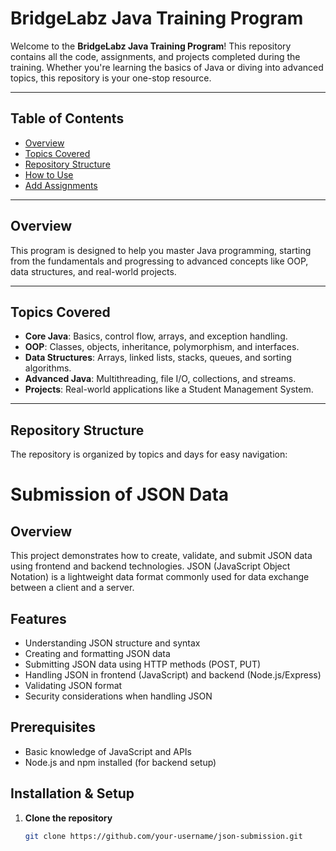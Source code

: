 # BridgeLabz Java Training Program

Welcome to the **BridgeLabz Java Training Program**! This repository contains all the code, assignments, and projects completed during the training. Whether you're learning the basics of Java or diving into advanced topics, this repository is your one-stop resource.

---

## Table of Contents
- [Overview](#overview)
- [Topics Covered](#topics-covered)
- [Repository Structure](#repository-structure)
- [How to Use](#how-to-use)
- [Add Assignments](#add-assignments)

---

## Overview
This program is designed to help you master Java programming, starting from the fundamentals and progressing to advanced concepts like OOP, data structures, and real-world projects.

---

## Topics Covered
- **Core Java**: Basics, control flow, arrays, and exception handling.
- **OOP**: Classes, objects, inheritance, polymorphism, and interfaces.
- **Data Structures**: Arrays, linked lists, stacks, queues, and sorting algorithms.
- **Advanced Java**: Multithreading, file I/O, collections, and streams.
- **Projects**: Real-world applications like a Student Management System.

---

## Repository Structure
The repository is organized by topics and days for easy navigation:

# Submission of JSON Data

## Overview
This project demonstrates how to create, validate, and submit JSON data using frontend and backend technologies. JSON (JavaScript Object Notation) is a lightweight data format commonly used for data exchange between a client and a server.

## Features
- Understanding JSON structure and syntax  
- Creating and formatting JSON data  
- Submitting JSON data using HTTP methods (POST, PUT)  
- Handling JSON in frontend (JavaScript) and backend (Node.js/Express)  
- Validating JSON format  
- Security considerations when handling JSON  

## Prerequisites
- Basic knowledge of JavaScript and APIs  
- Node.js and npm installed (for backend setup)  

## Installation & Setup

1. **Clone the repository**  
   ```sh
   git clone https://github.com/your-username/json-submission.git

